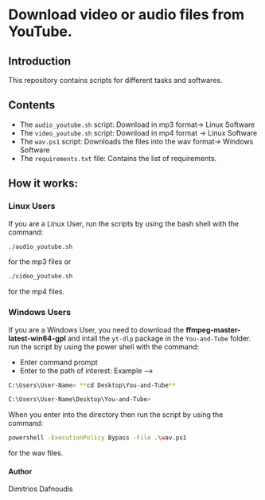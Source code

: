 # Download video or audio files from YouTube.

## Introduction

This repository contains scripts for different tasks and softwares.

## Contents

- The `audio_youtube.sh` script: Download in mp3 format-> Linux Software
- The `video_youtube.sh` script: Download in mp4 format -> Linux Software
- The `wav.ps1` script: Downloads the files into the wav format-> Windows Software
- The `requirements.txt` file: Contains the list of requirements. 

## How it works:

### Linux Users

If you are a Linux User, run the scripts by using the bash shell with the command:

```bash
./audio_youtube.sh
```

for the mp3 files or
```bash
./video_youtube.sh
```
for the mp4 files.

### Windows Users

If you are a Windows User, you need to download the **ffmpeg-master-latest-win64-gpl** and intall 
the `yt-dlp` package in the `You-and-Tube` folder.
run the script by using the power shell with the command:

- Enter command prompt
- Enter to the path of interest: Example --> 
```bash
C:\Users\User-Name> **cd Desktop\You-and-Tube**

C:\Users\User-Name\Desktop\You-and-Tube>
```

When you enter into the directory then run the script by using the command:

```bash
powershell -ExecutionPolicy Bypass -File .\wav.ps1
```
for the wav files.

#### Author
Dimitrios Dafnoudis
